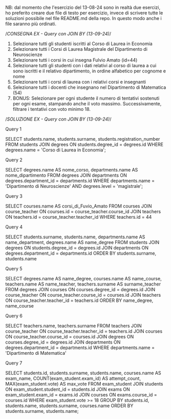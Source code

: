 NB: dal momento che l'esercizio del 13-08-24 sono in realtà due esercizi, ho preferito creare due file di testo per esercizio, invece di scrivere tutte le soluzioni possibile nel file README.md della repo. In questo modo anche i file saranno più ordinati.

 /*CONSEGNA EX - Query con JOIN BY (13-09-24)*/

 1. Selezionare tutti gli studenti iscritti al Corso di Laurea in Economia
 2. Selezionare tutti i Corsi di Laurea Magistrale del Dipartimento di
    Neuroscienze
 3. Selezionare tutti i corsi in cui insegna Fulvio Amato (id=44)
 4. Selezionare tutti gli studenti con i dati relativi al corso di laurea a cui
    sono iscritti e il relativo dipartimento, in ordine alfabetico per cognome e
     nome
 5. Selezionare tutti i corsi di laurea con i relativi corsi e insegnanti
 6. Selezionare tutti i docenti che insegnano nel Dipartimento di
    Matematica (54)
 7. BONUS: Selezionare per ogni studente il numero di tentativi sostenuti
    per ogni esame, stampando anche il voto massimo. Successivamente,
    filtrare i tentativi con voto minimo 18.

  /*SOLUZIONE EX - Query con JOIN BY (13-09-24)*/

  Query 1 

  SELECT students.name, students.surname, students.registration_number 
  FROM students JOIN degrees ON students.degree_id = degrees.id 
  WHERE degrees.name = 'Corso di Laurea in Economia';

  Query 2 

  SELECT degrees.name AS nome_corso, departments.name AS nome_dipartimento 
  FROM degrees JOIN departments ON degrees.department_id = departments.id 
  WHERE departments.name = 'Dipartimento di Neuroscienze' 
  AND degrees.level = 'magistrale';

  Query 3

  SELECT courses.name AS corsi_di_Fuvio_Amato
  FROM courses
  JOIN course_teacher ON courses.id = course_teacher.course_id
  JOIN teachers ON teachers.id = course_teacher.teacher_id
  WHERE teachers.id = 44

  Query 4

  SELECT students.surname, students.name, departments.name AS name_department, degrees.name AS name_degree
  FROM students
  JOIN degrees ON students.degree_id = degrees.id
  JOIN departments ON degrees.department_id = departments.id
  ORDER BY students.surname, students.name

  Query 5 

  SELECT degrees.name AS name_degree, courses.name AS name_course, teachers.name AS name_teacher, teachers.surname AS surname_teacher
  FROM degrees
  JOIN courses ON courses.degree_id = degrees.id
  JOIN course_teacher ON course_teacher.course_id = courses.id
  JOIN teachers ON course_teacher.teacher_id = teachers.id
  ORDER BY name_degree, name_course

  Query 6

  SELECT teachers.name, teachers.surname
  FROM teachers
  JOIN course_teacher ON course_teacher.teacher_id = teachers.id
  JOIN courses ON course_teacher.course_id = courses.id
  JOIN degrees ON courses.degree_id = degrees.id
  JOIN departments ON degrees.department_id = departments.id
  WHERE departments.name = 'Dipartimento di Matematica'

  Query 7

  SELECT students.id, students.surname, students.name, courses.name AS exam_name, COUNT(exam_student.exam_id) AS attempt_count, MAX(exam_student.vote) AS max_vote
  FROM exam_student
  JOIN students ON exam_student.student_id = students.id
  JOIN exams ON exam_student.exam_id = exams.id
  JOIN courses ON exams.course_id = courses.id
  WHERE exam_student.vote >= 18
  GROUP BY students.id, students.name, students.surname, courses.name
  ORDER BY students.surname, students.name;